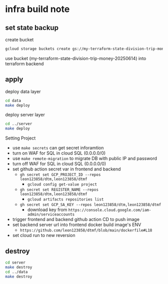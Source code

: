 # infra build note

## set state backup

create bucket

```bash
gcloud storage buckets create gs://my-terraform-state-division-trip-money-20250614 --project=division-trip-money --location=ASIA-EAST1 --uniform-bucket-level-access
```

use bucket (my-terraform-state-division-trip-money-20250614) into terraform backend

## apply

deploy data layer

```bash
cd data
make deploy
```

deploy server layer

```bash
cd ../server
make deploy
```

Setting Project

- use `make secrets` can get secret inforamtion
- turn on WAF for SQL in cloud SQL (0.0.0.0/0)
- use `make remote-migration` to migrate DB with public IP and password
- turn off WAF for SQL in cloud SQL (0.0.0.0/0)
- set github action secret var in frontend and backend
  - `gh secret set GCP_PROJECT_ID --repos leon123858/dtm,leon123858/dtmf`
    - `gcloud config get-value project`
  - `gh secret set REGISTER_NAME --repos leon123858/dtm,leon123858/dtmf`
    - `gcloud artifacts repositories list`
  - `gh secret set GCP_SA_KEY --repos leon123858/dtm,leon123858/dtmf`
    - download key from `https://console.cloud.google.com/iam-admin/serviceaccounts`
- trigger frontend and backend github action CD to push image
- set backend server url into frontend docker build image's ENV
  - `https://github.com/leon123858/dtmf/blob/main/dockerfile#L18`
- set cloud run to new reversion

## destroy

```bash
cd server
make destroy
cd ../data
make destroy
```
